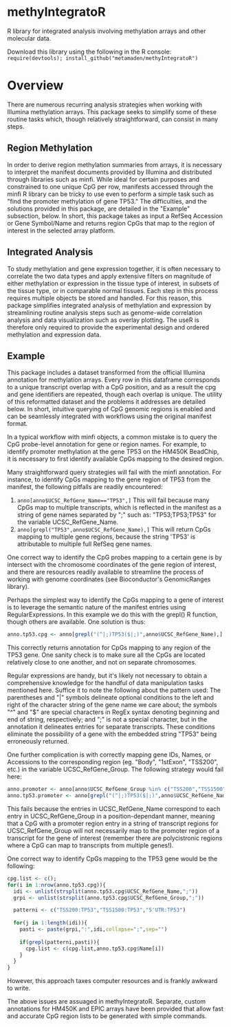 # methyIntegratoR
R library for integrated analysis involving methylation arrays and other molecular data.

Download this library using the following in the R console: 
`require(devtools); install_github("metamaden/methyIntegratoR")`

# Overview
There are numerous recurring analysis strategies when working with Illumina methylation arrays. This package seeks to simplify some of these routine tasks which, though relatively straightforward, can consist in many steps. 

## Region Methylation
In order to derive region methylation summaries from arrays, it is necessary to interpret the manifest documents provided by Illumina and distributed through libraries such as minfi. While ideal for certain purposes and constrained to one unique CpG per row, manifests accessed through the minfi R library can be tricky to use even to perform a simple task such as "find the promoter methylation of gene TP53." The difficulties, and the solutions provided in this package, are detailed in the "Example" subsection, below. In short, this package takes as input a RefSeq Accession or Gene Symbol/Name and returns region CpGs that map to the region of interest in the selected array platform.

## Integrated Analysis
To study methylation and gene expression together, it is often necessary to correlate the two data types and apply extensive filters on magnitude of either methylation or expression in the tissue type of interest, in subsets of the tissue type, or in comparable normal tissues. Each step in this process requires multiple objects be stored and handled. For this reason, this package simplifies integrated analysis of methylation and expression by streamlining routine analysis steps such as genome-wide correlation analysis and data visualization such as overlay plotting. The useR is therefore only required to provide the experimental design and ordered methylation and expression data. 

## Example
This package includes a dataset transformed from the official Illumina annotation for methylation arrays. Every row in this dataframe corresponds to a unique transcript overlap with a CpG position, and as a result the cpg and gene identifiers are repeated, though each overlap is unique. The utility of this reformatted dataset and the problems it addresses are detailed below. In short, intuitive querying of CpG genomic regions is enabled and can be seamlessly integrated with workflows using the original manifest format.

In a typical workflow with minfi objects, a common mistake is to query the CpG probe-level annotation for gene or region names. For example, to identify promoter methylation at the gene TP53 on the HM450K BeadChip, it is necessary to first identify available CpGs mapping to the desired region. 

Many straightforward query strategies will fail with the minfi annotation. For instance, to identify CpGs mapping to the gene region of TP53 from the manifest, the following pitfalls are readily encountered:
1. `anno[anno$UCSC_RefGene_Name=="TP53",]`
This will fail because many CpGs map to multiple transcripts, which is reflected in the manifest as a string of gene names separated by ";" such as: "TP53;TP53;TP53" for the variable UCSC_RefGene_Name. 
2. `anno[grepl("TP53",anno$UCSC_RefGene_Name),]` 
This will return CpGs mapping to multiple gene regions, because the string 'TP53' is attributable to multiple full RefSeq gene names.

One correct way to identify the CpG probes mapping to a certain gene is by intersect with the chromosome coordinates of the gene region of interest, and there are resources readily available to streamline the process of working with genome coordinates (see Bioconductor's GenomicRanges library). 

Perhaps the simplest way to identify the CpGs mapping to a gene of interest is to leverage the semantic nature of the manifest entries using RegularExpressions. In this example we do this with the grepl() R function, though others are available. One solution is thus:
```r
anno.tp53.cpg <- anno[grepl("(^|;)TP53($|;)",anno$UCSC_RefGene_Name),]
```
This correctly returns annotation for CpGs mapping to any region of the TP53 gene. One sanity check is to make sure all the CpGs are located relatively close to one another, and not on separate chromosomes. 

Regular expressions are handy, but it's likely not necessary to obtain a comprehensive knowledge for the handful of data manipulation tasks mentioned here. Suffice it to note the following about the pattern used: The parentheses and "|" symbols delineate optional conditions to the left and right of the character string of the gene name we care about; the symbols "^" and "$" are special characters in RegEx syntax denoting beginning and end of string, respectively; and ";" is not a special character, but in the annotation it delineates entries for separate transcripts. These conditions eliminate the possibility of a gene with the embedded string "TP53" being erroneously returned.

One further complication is with correctly mapping gene IDs, Names, or Accessions to the corresponding region (eg. "Body", "1stExon", "TSS200", etc.) in the variable UCSC_RefGene_Group. The following strategy would fail here:
```r
anno.promoter <- anno[anno$UCSC_RefGene_Group %in% c("TSS200","TSS1500","5'UTR"),]; 
anno.tp53.promoter <- anno[grepl("(^|;)TP53($|;)",anno$UCSC_RefGene_Name),]
```
This fails because the entries in UCSC_RefGene_Name correspond to each entry in UCSC_RefGene_Group in a position-dependant manner, meaning that a CpG with a promoter region entry in a string of transcript regions for UCSC_RefGene_Group will not necessarily map to the promoter region of a transcript for the gene of interest (remember there are polycistronic regions where a CpG can map to transcripts from multiple genes!). 

One correct way to identify CpGs mapping to the TP53 gene would be the following:
```r
cpg.list <- c();
for(i in 1:nrow(anno.tp53.cpg)){
  idi <- unlist(strsplit(anno.tp53.cpg$UCSC_RefGene_Name,";"))
  grpi <- unlist(strsplit(anno.tp53.cpg$UCSC_RefGene_Group,";"))

  patterni <- c("TSS200:TP53","TSS1500:TP53","5'UTR:TP53")
  
  for(j in 1:length(idi)){
    pasti <- paste(grpi,":",idi,collapse=";",sep="")
    
    if(grepl(patterni,pasti)){
      cpg.list <- c(cpg.list,anno.tp53.cpg$Name[i])
    }
  }
}
```

However, this approach taxes computer resources and is frankly awkward to write. 

The above issues are assuaged in methyIntegratoR. Separate, custom annotations for HM450K and EPIC arrays have been provided that allow fast and accurate CpG region lists to be generated with simple commands. 


